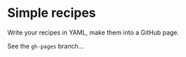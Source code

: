 Simple recipes
==============

Write your recipes in YAML, make them into a GitHub page.

See the `gh-pages` branch...
